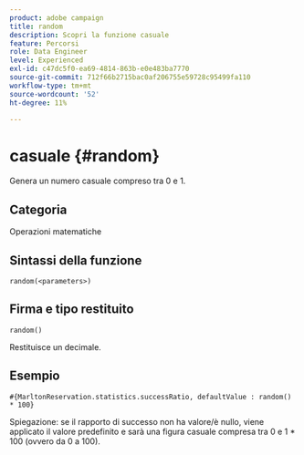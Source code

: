 ```yaml
---
product: adobe campaign
title: random
description: Scopri la funzione casuale
feature: Percorsi
role: Data Engineer
level: Experienced
exl-id: c47dc5f0-ea69-4814-863b-e0e483ba7770
source-git-commit: 712f66b2715bac0af206755e59728c95499fa110
workflow-type: tm+mt
source-wordcount: '52'
ht-degree: 11%

---
```


# casuale {#random}

Genera un numero casuale compreso tra 0 e 1.

## Categoria

Operazioni matematiche

## Sintassi della funzione

`random(<parameters>)`

## Firma e tipo restituito

`random()`

Restituisce un decimale.

## Esempio

`#{MarltonReservation.statistics.successRatio, defaultValue : random() * 100}`

Spiegazione: se il rapporto di successo non ha valore/è nullo, viene applicato il valore predefinito e sarà una figura casuale compresa tra 0 e 1 * 100 (ovvero da 0 a 100).
